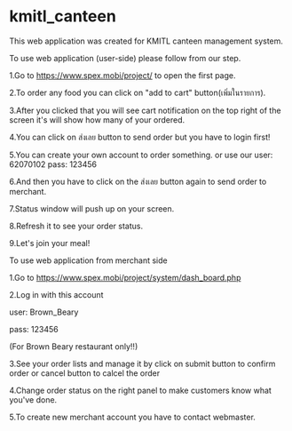 # kmitl_canteen
This web application was created for KMITL canteen management system.

To use web application (user-side) please follow from our step.

1.Go to https://www.spex.mobi/project/ to open the first page.

2.To order any food you can click on "add to cart" button(เพิ่มในรายการ).

3.After you clicked that you will see cart notification on the top right of the screen 
  it's will show how many of your ordered.
  
4.You can click on ส่งเลย button to send order but you have to login first!

5.You can create your own account to order something.
  or use our user: 62070102 pass: 123456
  
6.And then you have to click on the ส่งเลย button again to send order to merchant.

7.Status window will push up on your screen.

8.Refresh it to see your order status.

9.Let's join your meal!

To use web application from merchant side

1.Go to https://www.spex.mobi/project/system/dash_board.php

2.Log in with this account

  user: Brown_Beary
  
  pass: 123456
  
  (For Brown Beary restaurant only!!)
  
3.See your order lists and manage it by click on submit button to confirm order
  or cancel button to calcel the order
  
4.Change order status on the right panel to make customers know what you've done.

5.To create new merchant account you have to contact webmaster.
